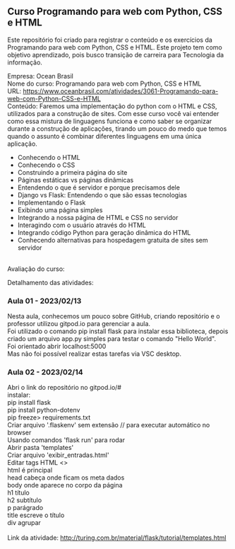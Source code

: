 ## Curso Programando para web com Python, CSS e HTML

Este repositório foi criado para registrar o conteúdo e os exercícios da Programando para web com Python, CSS e HTML. Este projeto tem como objetivo aprendizado, pois busco transição de carreira para Tecnologia da informação.

Empresa: Ocean Brasil <br>
Nome do curso: Programando para web com Python, CSS e HTML<br>
URL: https://www.oceanbrasil.com/atividades/3061-Programando-para-web-com-Python-CSS-e-HTML<br>
Conteúdo: Faremos uma implementação do python com o HTML e CSS, utilizados para a construção de sites. Com esse curso você vai entender como essa mistura de linguagens funciona e como saber se organizar durante a construção de aplicações, tirando um pouco do medo que temos quando o assunto é combinar diferentes linguagens em uma única aplicação.<br>

- Conhecendo o HTML
- Conhecendo o CSS
- Construindo a primeira página do site
- Páginas estáticas vs páginas dinâmicas
- Entendendo o que é servidor e porque precisamos dele
- Django vs Flask: Entendendo o que são essas tecnologias
- Implementando o Flask
- Exibindo uma página simples
- Integrando a nossa página de HTML e CSS no servidor
- Interagindo com o usuário através do HTML
- Integrando código Python para geração dinâmica do HTML
- Conhecendo alternativas para hospedagem gratuita de sites sem servidor
<br>
Avaliação do curso:<br>

Detalhamento das atividades:

### Aula 01 - 2023/02/13<br>
Nesta aula, conhecemos um pouco sobre GitHub, criando repositório e o professor utilizou gitpod.io para gerenciar a aula.<br>
Foi utilizado o comando pip install flask para instalar essa biblioteca, depois criado um arquivo app.py simples para testar o comando "Hello World".<br>
Foi orientado abrir localhost:5000<br>
Mas não foi possível realizar estas tarefas via VSC desktop.<br>

### Aula 02 - 2023/02/14<br>
Abri o link do repositório no gitpod.io/#<br>
instalar:<br>
  pip install flask<br>
  pip install python-dotenv<br>
  pip freeze> requirements.txt<br>
Criar arquivo '.flaskenv' sem extensão // para executar automático no browser<br>
Usando comandos 'flask run' para rodar<br>
Abrir pasta 'templates'<br>
Criar arquivo 'exibir_entradas.html'<br>
Editar tags HTML <><br>
    html    é principal<br>
    head    cabeça onde ficam os meta dados<br>
    body    onde aparece no corpo da página<br>
    h1      título<br>
    h2      subtítulo<br>
    p       parágrado<br>
    title   escreve o título<br>
    div     agrupar<br>
<br>
Link da atividade: http://turing.com.br/material/flask/tutorial/templates.html<br>
